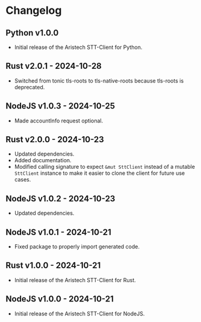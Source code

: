 # Changelog

## Python v1.0.0
- Initial release of the Aristech STT-Client for Python.


## Rust v2.0.1 - 2024-10-28
- Switched from tonic tls-roots to tls-native-roots because tls-roots is deprecated.


## NodeJS v1.0.3 - 2024-10-25
- Made accountInfo request optional.

## Rust v2.0.0 - 2024-10-23
- Updated dependencies.
- Added documentation.
- Modified calling signature to expect `&mut SttClient` instead of a mutable `SttClient` instance to make it easier to clone the client for future use cases.

## NodeJS v1.0.2 - 2024-10-23
- Updated dependencies.


## NodeJS v1.0.1 - 2024-10-21
- Fixed package to properly import generated code.


## Rust v1.0.0 - 2024-10-21
- Initial release of the Aristech STT-Client for Rust.

## NodeJS v1.0.0 - 2024-10-21
- Initial release of the Aristech STT-Client for NodeJS.